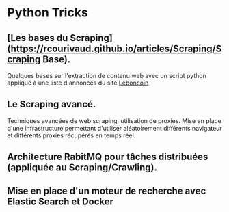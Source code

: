 # Python Tricks

## [Les bases du Scraping](https://rcourivaud.github.io/articles/Scraping/Scraping Base).

Quelques bases sur l'extraction de contenu web avec un script python appliqué à une liste d'annonces du site [Leboncoin](http://www.leboncoin.fr)

## Le Scraping avancé.

Techniques avancées de web scraping, utilisation de proxies. 
Mise en place d'une infrastructure permettant d'utiliser aléatoirement différents navigateur et différents proxies récupérés en temps réel. 

## Architecture RabitMQ pour tâches distribuées (appliquée au Scraping/Crawling).
## Mise en place d'un moteur de recherche avec Elastic Search et Docker